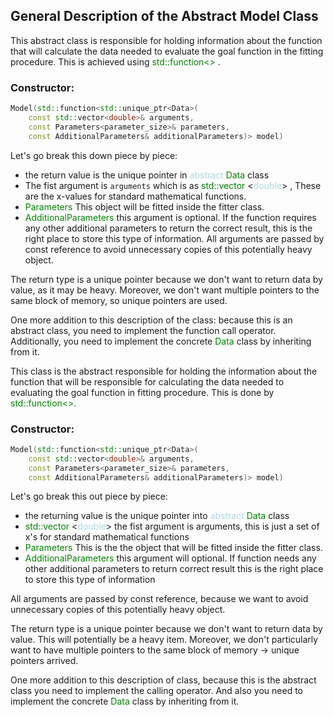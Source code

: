 ## General Description of the Abstract Model Class

This abstract class is responsible for holding information about the function that will calculate the data needed to evaluate the goal function in the fitting procedure. This is achieved using <span style = "color:green">std::function<> </span>.

### Constructor:

```cpp
Model(std::function<std::unique_ptr<Data>(
    const std::vector<double>& arguments,
    const Parameters<parameter_size>& parameters,
    const AdditionalParameters& additionalParameters)> model)
```

Let's go break this down piece by piece:

- the return value is the unique pointer in <span style = "color: lightblue">abstract</span> <span style = "color: green"> Data</span> class
- The fist argument is `arguments` which is as <span style ="color: green"> std::vector </span> <<span style = "color: lightblue">double</span></span>> , These are the x-values for standard mathematical functions.
- <span style = "color: green"> Parameters </span> This object will be fitted inside the fitter class.
- <span style="color: green"> AdditionalParameters</span> this argument is optional. If the function requires any other additional parameters to return the correct result, this is the right place to store this type of information.
  All arguments are passed by const reference to avoid unnecessary copies of this potentially heavy object.

The return type is a unique pointer because we don't want to return data by value, as it may be heavy. Moreover, we don't want multiple pointers to the same block of memory, so unique pointers are used.

One more addition to this description of the class: because this is an abstract class, you need to implement the function call operator. Additionally, you need to implement the concrete <span style="color:green"> Data </span> class by inheriting from it.

This class is the abstract responsible for holding the information about the function that will be responsible for calculating the data needed to evaluating the goal function in fitting procedure. This is done by <span style=" color: green"> std::function<>. </span>

### Constructor:

```cpp
Model(std::function<std::unique_ptr<Data>(
    const std::vector<double>& arguments,
    const Parameters<parameter_size>& parameters,
    const AdditionalParameters& additionalParameters)> model)
```

Let's go break this out piece by piece:

- the returning value is the unique pointer into <span style = "color: lightblue">abstract</span> <span style = "color: green"> Data</span> class
- <span style ="color: green"> std::vector </span> <<span style = "color: lightblue">double</span></span>> the fist argument is arguments, this is just a set of x's for standard mathematical functions
- <span style = "color: green"> Parameters </span> This is the the object that will be fitted inside the fitter class.
- <span style="color: green"> AdditionalParameters</span> this argument will optional. If function needs any other additional parameters to return correct result this is the right place to store this type of information

All arguments are passed by const reference, because we want to avoid unnecessary copies of this potentially heavy object.

The return type is a unique pointer because we don't want to return data by value. This will potentially be a heavy item. Moreover, we don't particularly want to have multiple pointers to the same block of memory -> unique pointers arrived.

One more addition to this description of class, because this is the abstract class you need to implement the calling operator. And also you need to implement the concrete <span style="color:green"> Data </span> class by inheriting from it.
